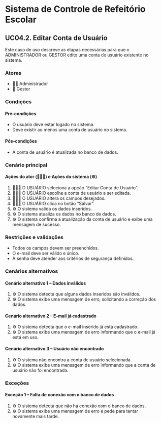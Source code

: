 # Sistema de Controle de Refeitório Escolar

## UC04.2. Editar Conta de Usuário

Este caso de uso descreve as etapas necessárias para que o ADMINISTRADOR ou GESTOR edite uma conta de usuário existente no sistema.

### Atores
- 👨‍💼 Administrador
- 💼 Gestor

### Condições
#### Pré-condições
- O usuário deve estar logado no sistema.
- Deve existir ao menos uma conta de usuário no sistema.

#### Pós-condições
- A conta de usuário é atualizada no banco de dados.

### Cenário principal
#### Ações do ator (👨‍💼💼) e Ações do sistema (⚙️)
1. 👨‍💼💼 O USUÁRIO seleciona a opção “Editar Conta de Usuário”.
2. 👨‍💼💼 O USUÁRIO escolhe a conta de usuário a ser editada.
3. 👨‍💼💼 O USUÁRIO altera os campos desejados.
4. 👨‍💼💼 O USUÁRIO clica no botão “Salvar”.
5. ⚙️ O sistema valida os dados inseridos.
6. ⚙️ O sistema atualiza os dados no banco de dados.
7. ⚙️ O sistema confirma a atualização da conta de usuário e exibe uma mensagem de sucesso.

### Restrições e validações
- Todos os campos devem ser preenchidos.
- O e-mail deve ser válido e único.
- A senha deve atender aos critérios de segurança definidos.

### Cenários alternativos
#### Cenário alternativo 1 – Dados inválidos
1. ⚙️ O sistema detecta que alguns dados inseridos são inválidos.
2. ⚙️ O sistema exibe uma mensagem de erro, solicitando a correção dos dados.

#### Cenário alternativo 2 – E-mail já cadastrado
1. ⚙️ O sistema detecta que o e-mail inserido já está cadastrado.
2. ⚙️ O sistema exibe uma mensagem de erro informando que o e-mail já está em uso.

#### Cenário alternativo 3 – Usuário não encontrado
1. ⚙️ O sistema não encontra a conta de usuário selecionada.
2. ⚙️ O sistema exibe uma mensagem de erro informando que a conta de usuário não foi encontrada.

### Exceções
#### Exceção 1 – Falta de conexão com o banco de dados
1. ⚙️ O sistema detecta que não há conexão com o banco de dados.
2. ⚙️ O sistema exibe uma mensagem de erro e pede para tentar novamente mais tarde.
